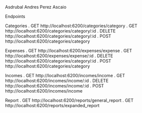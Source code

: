 Asdrubal Andres Perez Ascaio

Endpoints

Categories
. GET http://localhost:6200/categories/category
. GET http://localhost:6200/categories/category/:id
. DELETE http://localhost:6200/categories/category/:id
. POST http://localhost:6200/categories/category

Expenses
. GET http://localhost:6200/expenses/expense
. GET http://localhost:6200/expenses/expense/:id
. DELETE http://localhost:6200/categories/category/:id
. POST http://localhost:6200/categories/category

Incomes
. GET http://localhost:6200/incomes/income
. GET http://localhost:6200/incomes/income/:id
. DELETE http://localhost:6200/incomes/income/:id
. POST http://localhost:6200/incomes/income

Report
. GET http://localhost:6200/reports/general_report
. GET http://localhost:6200/reports/expanded_report
